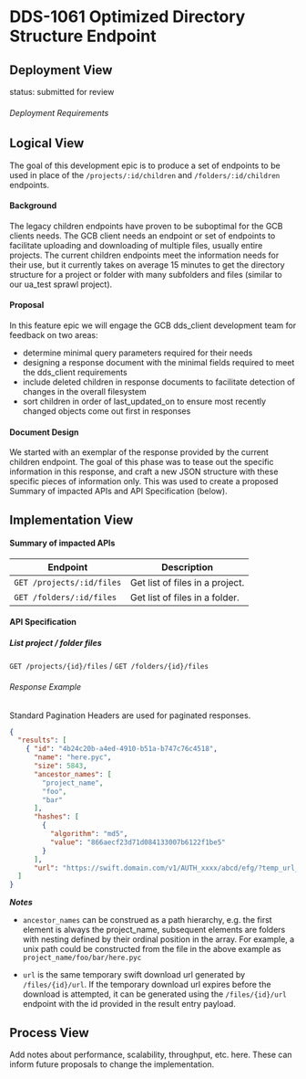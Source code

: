 # DDS-1061 Optimized Directory Structure Endpoint

## Deployment View

status: submitted for review

###### Deployment Requirements

## Logical View

The goal of this development epic is to produce a set of endpoints to be used in place of the `/projects/:id/children` and `/folders/:id/children` endpoints.

#### Background

The legacy children endpoints have proven to be suboptimal for the GCB clients needs. The GCB client needs an endpoint or set of endpoints to facilitate uploading and downloading of multiple files, usually entire projects. The current children endpoints meet the information needs for their use, but it currently takes on average 15 minutes to get the directory structure for a project or folder with many subfolders and files (similar to our ua_test sprawl project).

#### Proposal

In this feature epic we will engage the GCB dds_client development team for feedback on two areas:

- determine minimal query parameters required for their needs
- designing a response document with the minimal fields required to meet the dds_client requirements
- include deleted children in response documents to facilitate detection of changes in the overall filesystem
- sort children in order of last_updated_on to ensure most recently changed objects come out first in responses

#### Document Design

We started with an exemplar of the response provided by the current children endpoint. The goal of this phase was to tease out the specific information in this response, and craft a new JSON structure with these specific pieces of information only. This was used to create a proposed Summary of impacted APIs and API Specification (below).

## Implementation View

#### Summary of impacted APIs

|Endpoint |Description |
|---|---|
| `GET /projects/:id/files` | Get list of files in a project. |
| `GET /folders/:id/files` | Get list of files in a folder. |

#### API Specification

##### List project / folder files

`GET /projects/{id}/files` / `GET /folders/{id}/files`

###### Response Example

Standard Pagination Headers are used for paginated responses.

```JSON
{
  "results": [
    { "id": "4b24c20b-a4ed-4910-b51a-b747c76c4518",
      "name": "here.pyc",
      "size": 5843,
      "ancestor_names": [
        "project_name",
        "foo",
        "bar"
      ],
      "hashes": [
        {
          "algorithm": "md5",
          "value": "866aecf23d71d084133007b6122f1be5"
        }
      ],
      "url": "https://swift.domain.com/v1/AUTH_xxxx/abcd/efg/?temp_url_sig=030303&temp_url_expires=1518192780&filename=file.txt" }
  ]
}
```

***Notes***

- `ancestor_names` can be construed as a path hierarchy, e.g. the first element is always the project_name, subsequent elements are folders with nesting defined by their ordinal position in the array. For example, a unix path could be constructed from the file in the above example as `project_name/foo/bar/here.pyc`

- `url` is the same temporary swift download url generated by `/files/{id}/url`. If the temporary download url expires before the download is attempted, it can be generated using the `/files/{id}/url` endpoint with the id provided in the result entry payload.

## Process View

Add notes about performance, scalability, throughput, etc. here. These can inform future proposals to change the implementation.

